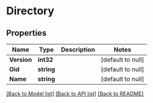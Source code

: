 # Directory

## Properties
Name | Type | Description | Notes
------------ | ------------- | ------------- | -------------
**Version** | **int32** |  | [default to null]
**Oid** | **string** |  | [default to null]
**Name** | **string** |  | [default to null]

[[Back to Model list]](../README.md#documentation-for-models) [[Back to API list]](../README.md#documentation-for-api-endpoints) [[Back to README]](../README.md)

